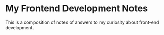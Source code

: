 # My Frontend Development Notes

This is a composition of notes of answers to my curiosity about front-end development.
